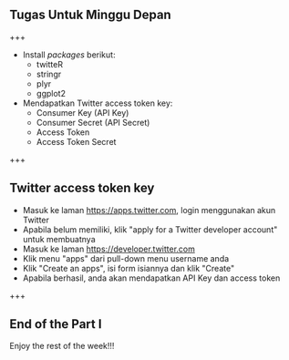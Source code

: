 ## Tugas Untuk Minggu Depan

+++

- Install _packages_ berikut:
    - twitteR
    - stringr
    - plyr
    - ggplot2
- Mendapatkan Twitter access token key:
    - Consumer Key (API Key)
    - Consumer Secret (API Secret)
    - Access Token
    - Access Token Secret

+++

## Twitter access token key

- Masuk ke laman https://apps.twitter.com, login menggunakan akun Twitter
- Apabila belum memiliki, klik "apply for a Twitter developer account" untuk membuatnya
- Masuk ke laman https://developer.twitter.com
- Klik menu "apps" dari pull-down menu username anda
- Klik "Create an apps", isi form isiannya dan klik "Create"
- Apabila berhasil, anda akan mendapatkan API Key dan access token

+++
## End of the Part I

Enjoy the rest of the week!!!
